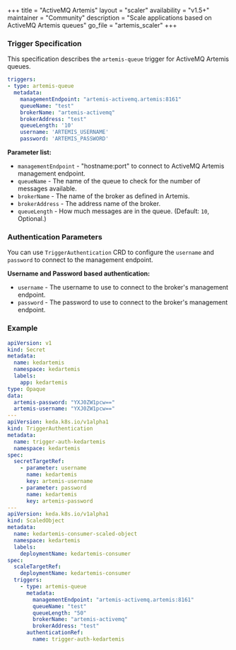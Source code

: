 +++
title = "ActiveMQ Artemis"
layout = "scaler"
availability = "v1.5+"
maintainer = "Community"
description = "Scale applications based on ActiveMQ Artemis queues"
go_file = "artemis_scaler"
+++

### Trigger Specification

This specification describes the `artemis-queue` trigger for ActiveMQ Artemis queues.

```yaml
triggers:
- type: artemis-queue
  metadata:
    managementEndpoint: "artemis-activemq.artemis:8161" 
    queueName: "test"
    brokerName: "artemis-activemq"
    brokerAddress: "test"
    queueLength: '10' 
    username: 'ARTEMIS_USERNAME'
    password: 'ARTEMIS_PASSWORD'
```

**Parameter list:**

- `managementEndpoint` - "hostname:port" to connect to ActiveMQ Artemis management endpoint.
- `queueName` - The name of the queue to check for the number of messages available.
- `brokerName` - The name of the broker as defined in Artemis.
- `brokerAddress` - The address name of the broker.
- `queueLength` - How much messages are in the queue. (Default: `10`, Optional.)
  
### Authentication Parameters

 You can use `TriggerAuthentication` CRD to configure the `username` and `password` to connect to the management endpoint.

**Username and Password based authentication:**

- `username` - The username to use to connect to the broker's management endpoint.
- `password` - The password to use to connect to the broker's management endpoint.

### Example

```yaml
apiVersion: v1
kind: Secret
metadata:
  name: kedartemis
  namespace: kedartemis
  labels:
    app: kedartemis
type: Opaque
data:
  artemis-password: "YXJ0ZW1pcw=="
  artemis-username: "YXJ0ZW1pcw=="
---
apiVersion: keda.k8s.io/v1alpha1
kind: TriggerAuthentication
metadata:
  name: trigger-auth-kedartemis
  namespace: kedartemis
spec:
  secretTargetRef:
    - parameter: username
      name: kedartemis
      key: artemis-username
    - parameter: password
      name: kedartemis
      key: artemis-password
---
apiVersion: keda.k8s.io/v1alpha1
kind: ScaledObject
metadata:
  name: kedartemis-consumer-scaled-object
  namespace: kedartemis
  labels:
    deploymentName: kedartemis-consumer
spec:
  scaleTargetRef:
    deploymentName: kedartemis-consumer
  triggers:
    - type: artemis-queue
      metadata:
        managementEndpoint: "artemis-activemq.artemis:8161"
        queueName: "test"
        queueLength: "50"
        brokerName: "artemis-activemq"
        brokerAddress: "test"
      authenticationRef:
        name: trigger-auth-kedartemis
```